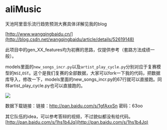 # aliMusic
天池阿里音乐流行趋势预测大赛具体详解见我的blog

[http://www.wangqingbaidu.cn/](http://blog.csdn.net/wangqingbaidu/article/details/52619148)

此项目中的gen_XX_features均为初赛的思路，仅提供参考（套路方法成绩一般）。

models里面的`new_songs_incr.py`以及`artist_play_cycle.py`分别对应于复赛模型的`NSI`,`OST`。这个是我们复赛的全部数据，大家可以fork一下我的代码，把数据库导入，修改一下，models里面的new_songs_incr.py的67行就可以直接跑。同样artist_play_cycle.py也可以直接跑的。

![](http://i2.buimg.com/567571/63f05c28e4867cbe.png)

数据下载链接：链接：http://pan.baidu.com/s/1gfAxxSn 密码：63oo

其它队伍的idea，可以参考答辩的视频，不过貌似都没有给代码。[http://pan.baidu.com/s/1hs1b4Jq](http://pan.baidu.com/s/1hs1b4Jq)
